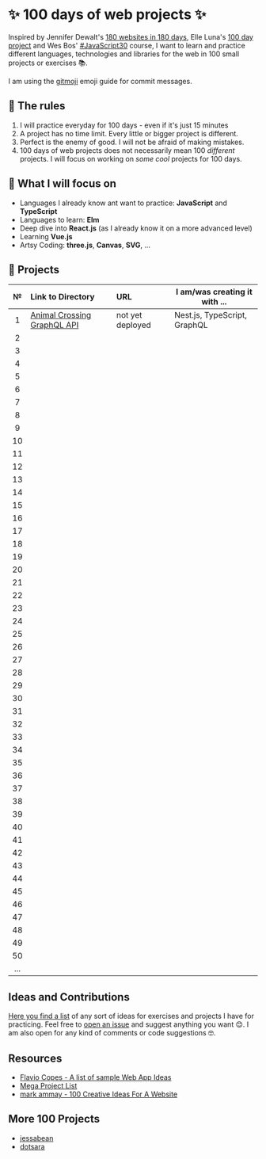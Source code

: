 # ✨ 100 days of web projects ✨

Inspired by Jennifer Dewalt's [180 websites in 180 days](http://jenniferdewalt.com/index.html), Elle Luna's [100 day project](https://thegreatdiscontent.com/100days) and Wes Bos' [#JavaScript30](https://javascript30.com/) course, I want to learn and practice different languages, technologies and libraries for the web in 100 small projects or exercises 📚.

I am using the [gitmoji](https://gitmoji.carloscuesta.me/) emoji guide for commit messages.

## 📜 The rules

1. I will practice everyday for 100 days - even if it's just 15 minutes
2. A project has no time limit. Every little or bigger project is different.
3. Perfect is the enemy of good. I will not be afraid of making mistakes.
4. 100 days of web projects does not necessarily mean 100 _different_  projects. I will focus on working on _some cool_  projects for 100 days.

## 🎯 What I will focus on

- Languages I already know ant want to practice: **JavaScript** and **TypeScript**
- Languages to learn: **Elm**
- Deep dive into **React.js** (as I already know it on a more advanced level)
- Learning **Vue.js**
- Artsy Coding: **three.js**, **Canvas**, **SVG**, ...

## 📅 Projects

| **№** | **Link to Directory**                                        | **URL**          | **I am/was creating it with ...** |
| :---: | :----------------------------------------------------------- | :--------------- | --------------------------------- |
|   1   | [Animal Crossing GraphQL API](https://github.com/s1gr1d/animal-crossing-graphql-api) | not yet deployed | Nest.js, TypeScript, GraphQL      |
|   2   |                                                              |                  |                                   |
|   3   |                                                              |                  |                                   |
|   4   |                                                              |                  |                                   |
|   5   |                                                              |                  |                                   |
|   6   |                                                              |                  |                                   |
|   7   |                                                              |                  |                                   |
|   8   |                                                              |                  |                                   |
|   9   |                                                              |                  |                                   |
|  10   |                                                              |                  |                                   |
|  11   |                                                              |                  |                                   |
|  12   |                                                              |                  |                                   |
|  13   |                                                              |                  |                                   |
|  14   |                                                              |                  |                                   |
|  15   |                                                              |                  |                                   |
|  16   |                                                              |                  |                                   |
|  17   |                                                              |                  |                                   |
|  18   |                                                              |                  |                                   |
|  19   |                                                              |                  |                                   |
|  20   |                                                              |                  |                                   |
|  21   |                                                              |                  |                                   |
|  22   |                                                              |                  |                                   |
|  23   |                                                              |                  |                                   |
|  24   |                                                              |                  |                                   |
|  25   |                                                              |                  |                                   |
|  26   |                                                              |                  |                                   |
|  27   |                                                              |                  |                                   |
|  28   |                                                              |                  |                                   |
|  29   |                                                              |                  |                                   |
|  30   |                                                              |                  |                                   |
|  31   |                                                              |                  |                                   |
|  32   |                                                              |                  |                                   |
|  33   |                                                              |                  |                                   |
|  34   |                                                              |                  |                                   |
|  35   |                                                              |                  |                                   |
|  36   |                                                              |                  |                                   |
|  37   |                                                              |                  |                                   |
|  38   |                                                              |                  |                                   |
|  39   |                                                              |                  |                                   |
|  40   |                                                              |                  |                                   |
|  41   |                                                              |                  |                                   |
|  42   |                                                              |                  |                                   |
|  43   |                                                              |                  |                                   |
|  44   |                                                              |                  |                                   |
|  45   |                                                              |                  |                                   |
|  46   |                                                              |                  |                                   |
|  47   |                                                              |                  |                                   |
|  48   |                                                              |                  |                                   |
|  49   |                                                              |                  |                                   |
|  50   |                                                              |                  |                                   |
|  ...  |                                                              |                  |                                   |

## Ideas and Contributions

[Here you find a list](https://github.com/s1gr1d/100-days-of-web-projects/tree/master/ideas)  of any sort of ideas for exercises and projects I have for practicing. Feel free to [open an issue](https://github.com/s1gr1d/100-days-of-web-projects/issues) and suggest anything you want 😊. I am also open for any kind of comments or code suggestions 🤓.

## Resources

- [ Flavio Copes  - A list of sample Web App Ideas](https://flaviocopes.com/sample-app-ideas/) 
- [Mega Project List](https://github.com/karan/Projects) 
- [mark ammay - 100 Creative Ideas For A Website](http://www.markammay.com/100-creative-ideas-for-a-website/)

## More 100 Projects
- [jessabean](https://github.com/jessabean/100-javascript-projects) 
- [dotsara](https://github.com/dotsara/100-projects) 